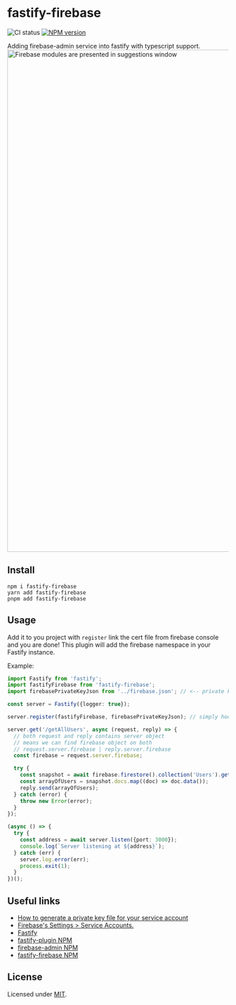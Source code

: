 # fastify-firebase
<img src="https://github.com/dannyblv/fastify-firebase/actions/workflows/node.js.yml/badge.svg" alt="CI status" /> <a href="https://www.npmjs.com/package/fastify-firebase" title="View this project on NPM"><img src="https://img.shields.io/npm/v/fastify-firebase" alt="NPM version" /></a>

Adding firebase-admin service into fastify with typescript support.
<img width="1144" alt="Firebase modules are presented in suggestions window" src="https://user-images.githubusercontent.com/6795014/192258871-36a637dc-5f82-431d-9c75-bc5a5fe57950.png">

## Install
```
npm i fastify-firebase
yarn add fastify-firebase
pnpm add fastify-firebase
```

## Usage
Add it to you project with `register` link the cert file from firebase console and you are done!
This plugin will add the firebase namespace in your Fastify instance.

Example:
```ts
import Fastify from 'fastify';
import fastifyFirebase from 'fastify-firebase';
import firebasePrivateKeyJson from '../firebase.json'; // <-- private key file can be downloaded from firebase console (aka cert file).

const server = Fastify({logger: true});

server.register(fastifyFirebase, firebasePrivateKeyJson); // simply hook the plugin with the cert file.

server.get('/getAllUsers', async (request, reply) => {
  // both request and reply contains server object
  // means we can find firebase object on both
  // request.server.firebase | reply.server.firebase
  const firebase = request.server.firebase;

  try {
    const snapshot = await firebase.firestore().collection('Users').get();
    const arrayOfUsers = snapshot.docs.map((doc) => doc.data());
    reply.send(arrayOfUsers);
  } catch (error) {
    throw new Error(error);
  }
});

(async () => {
  try {
    const address = await server.listen({port: 3000});
    console.log(`Server listening at ${address}`);
  } catch (err) {
    server.log.error(err);
    process.exit(1);
  }
})();

```

## Useful links
- [How to generate a private key file for your service account](https://firebase.google.com/docs/admin/setup#node.js)
- [Firebase's Settings > Service Accounts.](https://console.firebase.google.com/project/_/settings/serviceaccounts/adminsdk)
- [Fastify](https://www.fastify.io/)
- [fastify-plugin NPM](https://www.npmjs.com/package/fastify-plugin)
- [firebase-admin NPM](https://www.npmjs.com/package/firebase-admin)
- [fastify-firebase NPM](https://www.npmjs.com/package/fastify-firebase)

## License
Licensed under [MIT](./LICENSE).
